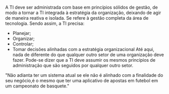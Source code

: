 A TI deve ser administrada com base em princípios sólidos de gestão, de modo a tornar a TI integrada à estratégia da organização, deixando de agir de maneira reativa e isolada.
Se refere à gestão completa da área de tecnologia. Sendo assim, a TI precisa:
- Planejar;
- Organizar;
- Controlar;
- Tomar decisões alinhadas com a estratégia organizacional
Até aqui, nada de diferente do que qualquer outro setor de uma organização deve fazer. Pode-se dizer que a TI deve assumir os mesmos princípios de administração que são seguidos por qualquer outro setor.

"Não adianta ter um sistema atual se ele não é alinhado com a finalidade do seu negócio,é o mesmo que ter uma aplicativo de apostas em futebol em um campeonato de basquete."